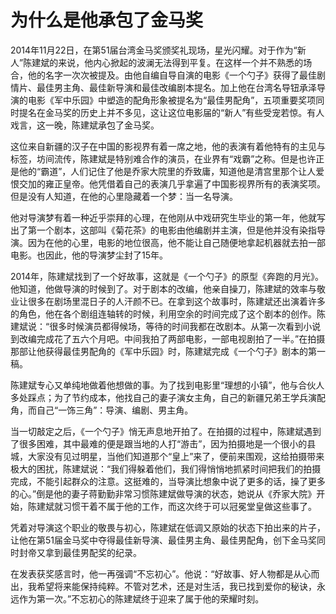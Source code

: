 # 为什么是他承包了金马奖

2014年11月22日，在第51届台湾金马奖颁奖礼现场，星光闪耀。对于作为“新人”陈建斌的来说，他内心掀起的波澜无法得到平复。在这样一个并不熟悉的场合，他的名字一次次被提及。由他自编自导自演的电影《一个勺子》获得了最佳剧情片、最佳男主角、最佳新导演和最佳改编剧本提名。加上他在台湾名导钮承泽导演的电影《军中乐园》中塑造的配角形象被提名为“最佳男配角”，五项重要奖项同时提名在金马奖的历史上并不多见，这让这位电影届的“新人”有些受宠若惊。有人戏言，这一晚，陈建斌承包了金马奖。 

这位来自新疆的汉子在中国的影视界有着一席之地，他的表演有着他特有的主见与标签，坊间流传，陈建斌是特别难合作的演员，在业界有“戏霸”之称。但是也许正是他的“霸道”，人们记住了他是乔家大院里的乔致庸，知道他是清宫里那个让人爱恨交加的雍正皇帝。他凭借着自己的表演几乎拿遍了中国影视界所有的表演奖项。但是没有人知道，在他的心里隐藏着一个梦：当一名导演。 

他对导演梦有着一种近乎崇拜的心理，在他刚从中戏研究生毕业的第一年，他就写出了第一个剧本，这部叫《菊花茶》的电影由他编剧并主演，但是他并没有染指导演。因为在他的心里，电影的地位很高，他不能让自己随便地拿起机器就去拍一部电影。也因此，他的导演梦尘封了15年。 

2014年，陈建斌找到了一个好故事，这就是《一个勺子》的原型《奔跑的月光》。他知道，他做导演的时候到了。对于剧本的改编，他亲自操刀，陈建斌的效率与敬业让很多在剧场里混日子的人汗颜不已。在拿到这个故事时，陈建斌还出演着许多的角色，他在各个剧组连轴转的时候，利用空余的时间完成了这个剧本的创作。陈建斌说：“很多时候演员都得候场，等待的时间我都在改剧本。从第一次看到小说到改编完成花了五六个月吧。中间我拍了两部电影，一部电视剧拍了一半。”在拍摄那部让他获得最佳男配角的《军中乐园》时，陈建斌完成《一个勺子》剧本的第一稿。 

陈建斌专心又单纯地做着他想做的事。为了找到电影里“理想的小镇”，他与合伙人多处踩点；为了节约成本，他找自己的妻子演女主角，自己的新疆兄弟王学兵演配角，而自己“一饰三角”：导演、编剧、男主角。 

当一切敲定之后，《一个勺子》悄无声息地开拍了。在拍摄的过程中，陈建斌遇到了很多困难，其中最难的便是跟当地的人打“游击”，因为拍摄地是一个很小的县城，大家没有见过明星，当他们知道那个“皇上”来了，便前来围观，这给拍摄带来极大的困扰，陈建斌说：“我们得躲着他们，我们得悄悄地抓紧时间把我们的拍摄完成，不能引起群众的注意。这挺难的，当导演比想象中说了更多的话，操了更多的心。”倒是他的妻子蒋勤勤非常习惯陈建斌做导演的状态，她说从《乔家大院》开始，陈建斌就习惯干着不属于他的工作，而这次终于可以冠冕堂皇做这些事了。 

凭着对导演这个职业的敬畏与初心，陈建斌在低调又原始的状态下拍出来的片子，让他在第51届金马奖中夺得最佳新导演、最佳男主角、最佳男配角，创下金马奖同时封帝又拿到最佳男配奖的纪录。 

在发表获奖感言时，他一再强调“不忘初心”。他说：“好故事、好人物都是从心而出，我希望将来能保持纯粹。不管对艺术，还是对生活，我已找到爱你的秘诀，永远作为第一次。”不忘初心的陈建斌终于迎来了属于他的荣耀时刻。